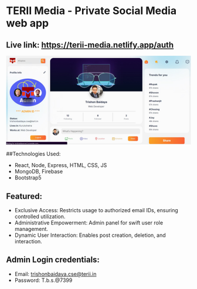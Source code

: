 # TERII Media - Private Social Media web app
## Live link: https://terii-media.netlify.app/auth

<a href="https://terii-media.netlify.app/">
  <img src="https://github.com/TrishonBaidaya7399/TrishonBaidaya7399/blob/main/terii%20banner.jpg?raw=true" />
</a>

##Technologies Used:
- React, Node, Express, HTML, CSS, JS
- MongoDB, Firebase
- Bootstrap5

## Featured:
- Exclusive Access: Restricts usage to authorized email IDs, ensuring controlled utilization.
- Administrative Empowerment: Admin panel for swift user role management.
- Dynamic User Interaction: Enables post creation, deletion, and interaction.

## Admin Login credentials:
- Email: trishonbaidaya.cse@terii.in
- Password: T.b.s.@7399
